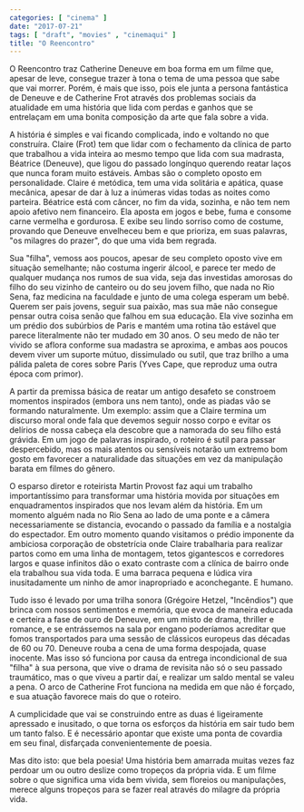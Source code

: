 ```yaml
---
categories: [ "cinema" ]
date: "2017-07-21"
tags: [ "draft", "movies" , "cinemaqui" ]
title: "O Reencontro"
---
```

O Reencontro traz Catherine Deneuve em boa forma em um filme que, apesar
de leve, consegue trazer à tona o tema de uma pessoa que sabe que vai
morrer. Porém, é mais que isso, pois ele junta a persona fantástica de
Deneuve e de Catherine Frot através dos problemas sociais da atualidade
em uma história que lida com perdas e ganhos que se entrelaçam em uma
bonita composição da arte que fala sobre a vida.

A história é simples e vai ficando complicada, indo e voltando no que
construíra. Claire (Frot) tem que lidar com o fechamento da clínica
de parto que trabalhou a vida inteira ao mesmo tempo que lida com sua
madrasta, Béatrice (Deneuve), que ligou do passado longínquo querendo
reatar laços que nunca foram muito estáveis. Ambas são o completo
oposto em personalidade. Claire é metódica, tem uma vida solitária e
apática, quase mecânica, apesar de dar à luz a inúmeras vidas todas
as noites como parteira. Béatrice está com câncer, no fim da vida,
sozinha, e não tem nem apoio afetivo nem financeiro. Ela aposta em
jogos e bebe, fuma e consome carne vermelha e gordurosa. E exibe seu
lindo sorriso como de costume, provando que Deneuve envelheceu bem e
que prioriza, em suas palavras, "os milagres do prazer", do que uma vida
bem regrada.

Sua "filha", vemoss aos poucos, apesar de seu completo oposto vive em
situação semelhante; não costuma ingerir álcool, e parece ter medo
de qualquer mudança nos rumos de sua vida, seja das investidas amorosas
do filho do seu vizinho de canteiro ou do seu jovem filho, que nada no
Rio Sena, faz medicina na faculdade e junto de uma colega esperam um
bebê. Querem ser pais jovens, seguir sua paixão, mas sua mãe não
consegue pensar outra coisa senão que falhou em sua educação. Ela
vive sozinha em um prédio dos subúrbios de Paris e mantém uma rotina
tão estável que parece literalmente não ter mudado em 30 anos. O seu
medo de não ter vivido se aflora conforme sua madastra se aproxima,
e ambas aos poucos devem viver um suporte mútuo, dissimulado ou sutil,
que traz brilho a uma pálida paleta de cores sobre Paris (Yves Cape,
que reproduz uma outra época com primor).

A partir da premissa básica de reatar um antigo desafeto se constroem
momentos inspirados (embora uns nem tanto), onde as piadas vão se
formando naturalmente. Um exemplo: assim que a Claire termina um
discurso moral onde fala que devemos seguir nosso corpo e evitar os
delírios de nossa cabeça ela descobre que a namorada do seu filho
está grávida. Em um jogo de palavras inspirado, o roteiro é sutil
para passar despercebido, mas os mais atentos ou sensíveis notarão um
extremo bom gosto em favorecer a naturalidade das situações em vez da
manipulação barata em filmes do gênero.

O esparso diretor e roteirista Martin Provost faz aqui um trabalho
importantíssimo para transformar uma história movida por situações
em enquadramentos inspirados que nos levam além da história. Em
um momento alguém nada no Rio Sena ao lado de uma ponte e a câmera
necessariamente se distancia, evocando o passado da família e a nostalgia
do espectador. Em outro momento quando visitamos o prédio imponente
da ambiciosa corporação de obstetrícia onde Claire trabalharia
para realizar partos como em uma linha de montagem, tetos gigantescos
e corredores largos e quase infinitos dão o exato contraste com a
clínica de bairro onde ela trabalhou sua vida toda. E uma barraca
pequena e lúdica vira inusitadamente um ninho de amor inapropriado e
aconchegante. E humano.

Tudo isso é levado por uma trilha sonora (Grégoire Hetzel, "Incêndios")
que brinca com nossos sentimentos e memória, que evoca de maneira
educada e certeira a fase de ouro de Deneuve, em um misto de drama,
thriller e romance, e se entrássemos na sala por engano poderíamos
acreditar que fomos transportados para uma sessão de clássicos europeus
das décadas de 60 ou 70. Deneuve rouba a cena de uma forma despojada,
quase inocente. Mas isso só funciona por causa da entrega incondicional
de sua "filha" à sua persona, que vive o drama de revisita não só o
seu passado traumático, mas o que viveu a partir daí, e realizar um
saldo mental se valeu a pena. O arco de Catherine Frot funciona na medida
em que não é forçado, e sua atuação favorece mais do que o roteiro.

A cumplicidade que vai se construindo entre as duas é ligeiramente
apressado e inusitado, o que torna os esforços da história em sair
tudo bem um tanto falso. E é necessário apontar que existe uma ponta
de covardia em seu final, disfarçada convenientemente de poesia.

Mas dito isto: que bela poesia! Uma história bem amarrada muitas vezes
faz perdoar um ou outro deslize como tropeços da própria vida. E
um filme sobre o que significa uma vida bem vivida, sem floreios ou
manipulações, merece alguns tropeços para se fazer real através do
milagre da própria vida.
